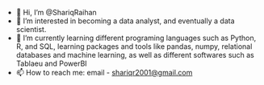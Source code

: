 - 👋 Hi, I’m @ShariqRaihan
- 👀 I’m interested in becoming a data analyst, and eventually a data scientist. 
- 🌱 I’m currently learning different programing languages such as Python, R, and SQL, learning packages and tools like pandas, numpy, relational databases and machine learning, as well as different softwares such as Tablaeu and PowerBI
- 📫 How to reach me: email - shariqr2001@gmail.com
